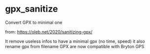 # gpx_sanitize
Convert GPX to minimal one

from: https://oleb.net/2020/sanitizing-gpx/

It remove useless infos to have a minimal gpx (no time, speed)
it also rename gpx from filename
GPX are now compatible with Bryton GPS
